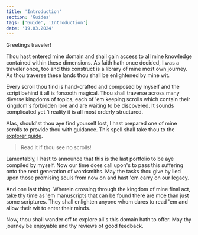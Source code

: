```yaml
---
title: 'Introduction'
section: 'Guides'
tags: ['Guide', 'Introduction']
date: '19.03.2024'
---
```


Greetings traveler!

Thou hast entered mine domain and shall gain access to all mine knowledge contained within these
dimensions. As faith hath once decided, I was a traveler once, too and this construct is a library
of mine most own journey. As thou traverse these lands thou shall be enlightened by mine wit.

Every scroll thou find is hand-crafted and composed by myself and the script behind it all is
forsooth magical. Thou shall traverse across many diverse kingdoms of topics, each of 'em keeping
scrolls which contain their kingdom's forbidden lore and are waiting to be discovered. It sounds
complicated yet 'i reality it is all most orderly structured.

Alas, should'st thou aye find yourself lost, I hast prepared one of mine scrolls to provide thou
with guidance. This spell shall take thou to the
[explorer guide](/explore/sections/guides/posts/explorerguide).

> Read it if thou see no scrolls!

Lamentably, I hast to announce that this is the last portfolio to be aye compiled by myself. Now
our time does call upon's to pass this suffering onto the next generation of wordsmiths. May the
tasks thou give by lied upon those promising souls from now on and hast 'em carry on our legacy.

And one last thing. Wherein crossing through the kingdom of mine final act, take thy time as 'em
manuscripts that can be found there are moe than just some scriptures. They shall enlighten anyone
whom dares to read 'em and allow their wit to enter their minds.

Now, thou shall wander off to explore all's this domain hath to offer. May thy journey be enjoyable
and thy reviews of good feedback.
